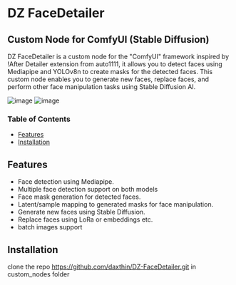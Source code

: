 # DZ FaceDetailer

## Custom Node for ComfyUI (Stable Diffusion)

DZ FaceDetailer is a custom node for the "ComfyUI" framework inspired by !After Detailer extension from auto1111, it allows you to detect faces using Mediapipe and YOLOv8n to create masks for the detected faces. This custom node enables you to generate new faces, replace faces, and perform other face manipulation tasks using Stable Diffusion AI.

![image](https://github.com/daxthin/facedetailer/assets/78769008/22caf9e4-a29d-4e7c-b6d2-f02679b0dfff)
![image](https://github.com/daxthin/facedetailer/assets/78769008/b7bfa925-c127-427d-9ade-741ddf278648)


### Table of Contents

- [Features](#features)
- [Installation](#installation)

## Features

- Face detection using Mediapipe.
- Multiple face detection support on both models
- Face mask generation for detected faces.
- Latent/sample mapping to generated masks for face manipulation.
- Generate new faces using Stable Diffusion.
- Replace faces using LoRa or embeddings etc.
- batch images support

## Installation
clone the repo https://github.com/daxthin/DZ-FaceDetailer.git in custom_nodes folder
